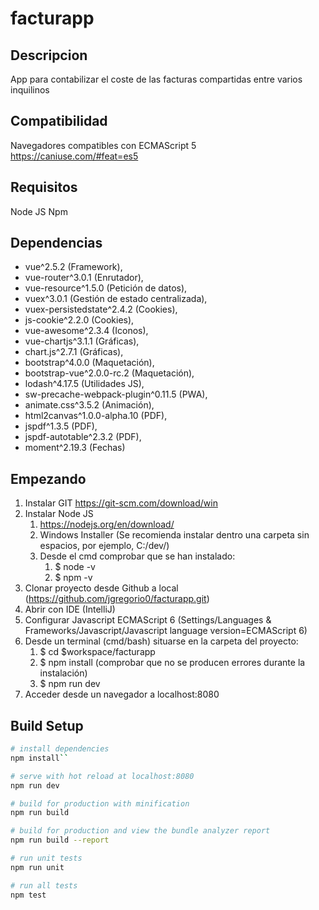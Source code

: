 # facturapp
## Descripcion
App para contabilizar el coste de las facturas compartidas entre varios inquilinos

## Compatibilidad
Navegadores compatibles con ECMAScript 5
https://caniuse.com/#feat=es5

## Requisitos
Node JS
Npm

## Dependencias
+ vue^2.5.2 (Framework),
+ vue-router^3.0.1 (Enrutador),
+ vue-resource^1.5.0 (Petición de datos),
+ vuex^3.0.1 (Gestión de estado centralizada),
+ vuex-persistedstate^2.4.2 (Cookies),
+ js-cookie^2.2.0 (Cookies),
+ vue-awesome^2.3.4 (Iconos),
+ vue-chartjs^3.1.1 (Gráficas),
+ chart.js^2.7.1 (Gráficas),
+ bootstrap^4.0.0 (Maquetación),
+ bootstrap-vue^2.0.0-rc.2 (Maquetación),
+ lodash^4.17.5 (Utilidades JS),
+ sw-precache-webpack-plugin^0.11.5 (PWA),
+ animate.css^3.5.2 (Animación),
+ html2canvas^1.0.0-alpha.10 (PDF),
+ jspdf^1.3.5 (PDF),
+ jspdf-autotable^2.3.2 (PDF),
+ moment^2.19.3 (Fechas)

## Empezando
1. Instalar GIT https://git-scm.com/download/win
2. Instalar Node JS
    1. https://nodejs.org/en/download/
    2. Windows Installer (Se recomienda instalar dentro una carpeta sin espacios, por ejemplo, C:/dev/)
    3. Desde el cmd comprobar que se han instalado:
        1. $ node -v
        2. $ npm -v
3. Clonar proyecto desde Github a local (https://github.com/jgregorio0/facturapp.git)
4. Abrir con IDE (IntelliJ)
5. Configurar Javascript ECMAScript 6 (Settings/Languages & Frameworks/Javascript/Javascript language version=ECMAScript 6)
6. Desde un terminal (cmd/bash) situarse en la carpeta del proyecto:
    1. $ cd $workspace/facturapp
    2. $ npm install (comprobar que no se producen errores durante la instalación)
    3. $ npm run dev
7. Acceder desde un navegador a localhost:8080

## Build Setup

``` bash
# install dependencies
npm install``

# serve with hot reload at localhost:8080
npm run dev

# build for production with minification
npm run build

# build for production and view the bundle analyzer report
npm run build --report

# run unit tests
npm run unit

# run all tests
npm test
```
